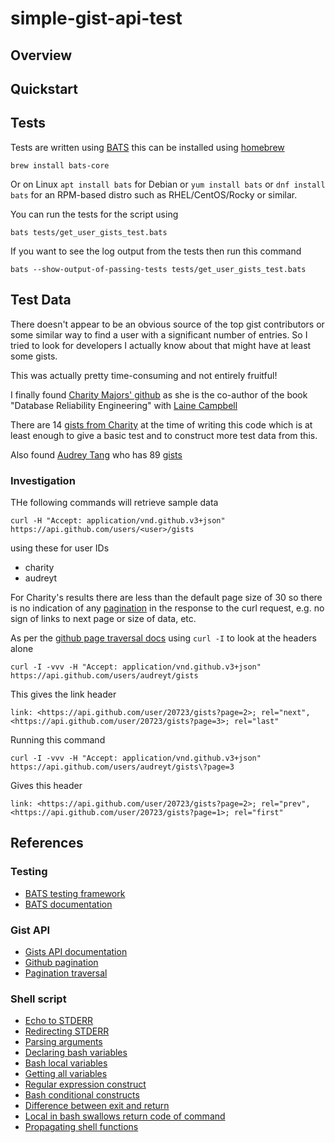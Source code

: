 # simple-gist-api-test

## Overview 


## Quickstart


## Tests

Tests are written using [BATS][BATS] this can be installed using [homebrew][homebrew]

```
brew install bats-core
```

Or on Linux `apt install bats` for Debian or `yum install bats` or `dnf install bats` 
for an RPM-based distro such as RHEL/CentOS/Rocky or similar.

You can run the tests for the script using 

```
bats tests/get_user_gists_test.bats
```

If you want to see the log output from the tests then run this command

```
bats --show-output-of-passing-tests tests/get_user_gists_test.bats
```


## Test Data

There doesn't appear to be an obvious source of the top gist contributors or some similar way 
to find a user with a significant number of entries.  So I tried to look for developers I 
actually know about that might have at least some gists.

This was actually pretty time-consuming and not entirely fruitful!

I finally found [Charity Majors' github](https://github.com/charity) as she is the co-author 
of the book "Database Reliability Engineering" with [Laine Campbell](https://github.com/lainevcampbell)

There are 14 [gists from Charity](https://gist.github.com/charity) at the time of writing this code
which is at least enough to give a basic test and to construct more test data from this.

Also found [Audrey Tang](https://en.wikipedia.org/wiki/Audrey_Tang) who has 89 [gists](https://gist.github.com/audreyt)

### Investigation

THe following commands will retrieve sample data

```
curl -H "Accept: application/vnd.github.v3+json" https://api.github.com/users/<user>/gists
```

using these for user IDs 

* charity
* audreyt

For Charity's results there are less than the default page size of 30 so there is no indication 
of any [pagination][Github Pagination] in the response to the curl request, e.g. no sign of 
links to next page or size of data, etc.

As per the [github page traversal docs][Github Pagination Traversal] using `curl -I` to look at
the headers alone

```
curl -I -vvv -H "Accept: application/vnd.github.v3+json" https://api.github.com/users/audreyt/gists
```

This gives the link header

```
link: <https://api.github.com/user/20723/gists?page=2>; rel="next", <https://api.github.com/user/20723/gists?page=3>; rel="last"
```

Running this command 

```
curl -I -vvv -H "Accept: application/vnd.github.v3+json" https://api.github.com/users/audreyt/gists\?page=3
```

Gives this header

```
link: <https://api.github.com/user/20723/gists?page=2>; rel="prev", <https://api.github.com/user/20723/gists?page=1>; rel="first"
```


## References

### Testing

* [BATS testing framework][BATS]
* [BATS documentation][BATS Docs]

### Gist API 

* [Gists API documentation][Gists API]
* [Github pagination][Github Pagination]
* [Pagination traversal][Github Pagination Traversal]

### Shell script

* [Echo to STDERR](https://stackoverflow.com/questions/2990414/echo-that-outputs-to-stderr)
* [Redirecting STDERR](https://stackoverflow.com/questions/3130375/bash-script-store-stderr-in-a-variable/3130425#3130425)
* [Parsing arguments](https://www.computerhope.com/unix/bash/getopts.htm)
* [Declaring bash variables](https://www.mssqltips.com/sqlservertip/5762/introduction-to-bash-scripting-for-sql-server-declaration-of-variables-and-constants/)
* [Bash local variables](https://tldp.org/LDP/abs/html/localvar.html)
* [Getting all variables](https://unix.stackexchange.com/questions/3510/how-to-print-only-defined-variables-shell-and-or-environment-variables-in-bash)
* [Regular expression construct](https://stackoverflow.com/questions/21112707/check-if-a-string-matches-a-regex-in-bash-script)
* [Bash conditional constructs](https://www.gnu.org/software/bash/manual/html_node/Conditional-Constructs.html)
* [Difference between exit and return](https://stackoverflow.com/questions/4419952/difference-between-return-and-exit-in-bash-functions)
* [Local in bash swallows return code of command](https://stackoverflow.com/questions/4421257/why-does-local-sweep-the-return-code-of-a-command)
* [Propagating shell functions](https://docstore.mik.ua/orelly/unix3/upt/ch29_13.htm)


[BATS]: https://github.com/bats-core/bats-core
[BATS Docs]: https://bats-core.readthedocs.io/en/stable/
[homebrew]: https://brew.sh
[Gists API]: https://docs.github.com/en/rest/gists
[Github Pagination]: https://docs.github.com/en/rest/overview/resources-in-the-rest-api#pagination 
[Github Pagination Traversal]: https://docs.github.com/en/rest/guides/traversing-with-pagination
